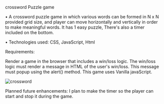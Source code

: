 crossword Puzzle game

• A crossword puzzle game in which various words can be formed in N x N provided grid size, and player can move horizontally and vertically in order to make meaningful words. It has 1 easy puzzle, There's also a timer included on the bottom.


• Technologies used: CSS, JavaScript, Html

Requirements:

Render a game in the browser that includes a win/loss logic. The win/loss logic must render a message in HTML of the user's win/loss. This message must popup using the alert() method.
This game uses Vanilla javaScript.

![crossword](https://file%252B.vscode-resource.vscode-cdn.net/var/folders/w2/_thjtvfd345gpfyx1s15tm9r0000gn/T/TemporaryItems/NSIRD_screencaptureui_CR9qLV/Screen%2520Shot%25202024-01-20%2520at%25201.19.58%2520PM.png?version%253D1705774822228)

  Planned future enhancements:
  I plan to make the timer so the player can start and stop it during the game. 